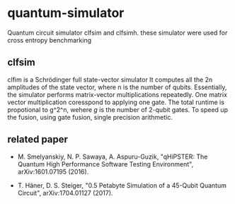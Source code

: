 # quantum-simulator

Quantum circuit simulator clfsim and clfsimh. these simulator were used for cross entropy benchmarking

## clfsim

clfim is a Schrödinger full state-vector simulator It computes all the 2n amplitudes of the state vector, where n is the number of qubits. Essentially, the simulator performs matrix-vector multiplications repeatedly. One matrix vector multiplication coresspond to applying one gate. The total runtime is propotional to g^2^n, wehere _g_ is the number of 2-qubit gates. To speed up the fusion, using gate fusion, single precision arithmetic.


## related paper
- M. Smelyanskiy, N. P. Sawaya, A. Aspuru-Guzik, "qHiPSTER: The Quantum High Performance Software Testing Environment", arXiv:1601.07195 (2016).

- T. Häner, D. S. Steiger, "0.5 Petabyte Simulation of a 45-Qubit Quantum Circuit", arXiv:1704.01127 (2017).